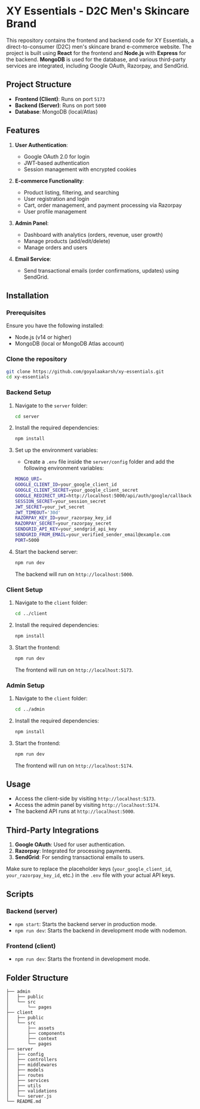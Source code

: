 # XY Essentials - D2C Men's Skincare Brand

This repository contains the frontend and backend code for XY Essentials, a direct-to-consumer (D2C) men's skincare brand e-commerce website. The project is built using **React** for the frontend and **Node.js** with **Express** for the backend. **MongoDB** is used for the database, and various third-party services are integrated, including Google OAuth, Razorpay, and SendGrid.

## Project Structure

- **Frontend (Client)**: Runs on port `5173`
- **Backend (Server)**: Runs on port `5000`
- **Database**: MongoDB (local/Atlas)

## Features

1. **User Authentication**:
   - Google OAuth 2.0 for login
   - JWT-based authentication
   - Session management with encrypted cookies

2. **E-commerce Functionality**:
   - Product listing, filtering, and searching
   - User registration and login
   - Cart, order management, and payment processing via Razorpay
   - User profile management

3. **Admin Panel**:
   - Dashboard with analytics (orders, revenue, user growth)
   - Manage products (add/edit/delete)
   - Manage orders and users

4. **Email Service**:
   - Send transactional emails (order confirmations, updates) using SendGrid.

## Installation

### Prerequisites
Ensure you have the following installed:
- Node.js (v14 or higher)
- MongoDB (local or MongoDB Atlas account)

### Clone the repository
```bash
git clone https://github.com/goyalaakarsh/xy-essentials.git
cd xy-essentials
```

### Backend Setup

1. Navigate to the `server` folder:

   ```bash
   cd server
   ```

2. Install the required dependencies:

   ```bash
   npm install
   ```

3. Set up the environment variables:
   - Create a `.env` file inside the `server/config` folder and add the following environment variables:

   ```bash
   MONGO_URI=
   GOOGLE_CLIENT_ID=your_google_client_id
   GOOGLE_CLIENT_SECRET=your_google_client_secret
   GOOGLE_REDIRECT_URI=http://localhost:5000/api/auth/google/callback
   SESSION_SECRET=your_session_secret
   JWT_SECRET=your_jwt_secret
   JWT_TIMEOUT='30d'
   RAZORPAY_KEY_ID=your_razorpay_key_id
   RAZORPAY_SECRET=your_razorpay_secret
   SENDGRID_API_KEY=your_sendgrid_api_key
   SENDGRID_FROM_EMAIL=your_verified_sender_email@example.com
   PORT=5000
   ```

4. Start the backend server:

   ```bash
   npm run dev
   ```

   The backend will run on `http://localhost:5000`.

### Client Setup

1. Navigate to the `client` folder:

   ```bash
   cd ../client
   ```

2. Install the required dependencies:

   ```bash
   npm install
   ```

3. Start the frontend:

   ```bash
   npm run dev
   ```

   The frontend will run on `http://localhost:5173`.

### Admin Setup

1. Navigate to the `client` folder:

   ```bash
   cd ../admin
   ```

2. Install the required dependencies:

   ```bash
   npm install
   ```

3. Start the frontend:

   ```bash
   npm run dev
   ```

   The frontend will run on `http://localhost:5174`.

## Usage

- Access the client-side by visiting `http://localhost:5173`.
- Access the admin panel by visiting `http://localhost:5174`.
- The backend API runs at `http://localhost:5000`.

## Third-Party Integrations

1. **Google OAuth**: Used for user authentication.
2. **Razorpay**: Integrated for processing payments.
3. **SendGrid**: For sending transactional emails to users.

Make sure to replace the placeholder keys (`your_google_client_id`, `your_razorpay_key_id`, etc.) in the `.env` file with your actual API keys.

## Scripts

### Backend (server)
- `npm start`: Starts the backend server in production mode.
- `npm run dev`: Starts the backend in development mode with nodemon.

### Frontend (client)
- `npm run dev`: Starts the frontend in development mode.

## Folder Structure

```
├── admin
│   ├── public
│   └── src
│       └── pages
├── client
│   ├── public
│   └── src
│       ├── assets
│       ├── components
│       ├── context
│       └── pages
├── server
│   ├── config
│   ├── controllers
│   ├── middlewares
│   ├── models
│   ├── routes
│   ├── services
│   ├── utils
│   ├── validations
│   └── server.js
└── README.md
```
